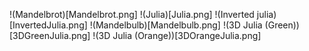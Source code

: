 !(Mandelbrot)[Mandelbrot.png]
!(Julia)[Julia.png]
!(Inverted julia)[InvertedJulia.png]
!(Mandelbulb)[Mandelbulb.png]
!(3D Julia (Green))[3DGreenJulia.png]
!(3D Julia (Orange))[3DOrangeJulia.png]